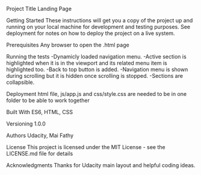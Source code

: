 Project Title
Landing Page

Getting Started
These instructions will get you a copy of the project up and running on your local machine for development and testing purposes. See deployment for notes on how to deploy the project on a live system.

Prerequisites
Any browser to open the .html page

Running the tests
-Dynamicly loaded navigation menu.
-Active section is highlighted when it is in the viewport and its related menu item is highlighted too.
-Back to top button is added.
-Navigation menu is shown during scrolling but it is hidden once scrolling is stopped.
-Sections are collapsible.

Deployment
html file, js/app.js and css/style.css are needed to be in one folder to be able to work together

Built With
ES6, HTML, CSS

Versioning
1.0.0

Authors
Udacity, Mai Fathy

License
This project is licensed under the MIT License - see the LICENSE.md file for details

Acknowledgments
Thanks for Udacity main layout and helpful coding ideas.